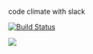 code climate with slack


[![Build Status](https://travis-ci.org/Kirudiha/country-springboot-ajax.svg?branch=master)](https://travis-ci.org/Kirudiha/country-springboot-ajax)


<a href="https://codeclimate.com/github/Kirudiha/country-springboot-ajax/test_coverage"><img src="https://api.codeclimate.com/v1/badges/125113ceaf51de2d7a01/test_coverage" /></a>
